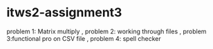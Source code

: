 itws2-assignment3
=================

problem 1: Matrix multiply , problem 2: working through files , problem 3:functional pro on CSV file , problem 4: spell checker 
